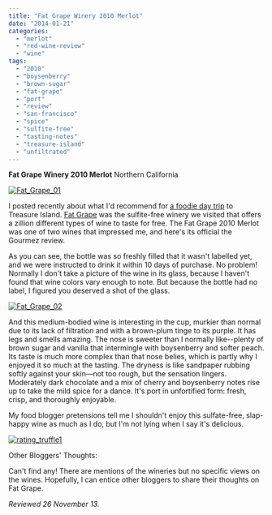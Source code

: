```yaml
---
title: "Fat Grape Winery 2010 Merlot"
date: "2014-01-21"
categories: 
  - "merlot"
  - "red-wine-review"
  - "wine"
tags: 
  - "2010"
  - "boysenberry"
  - "brown-sugar"
  - "fat-grape"
  - "port"
  - "review"
  - "san-francisco"
  - "spice"
  - "sulfite-free"
  - "tasting-notes"
  - "treasure-island"
  - "unfiltrated"
---
```


**Fat Grape Winery 2010 Merlot** Northern California

[![Fat_Grape_01](http://s3.amazonaws.com/thegourmez-wpmedia/2013/12/Fat_Grape_01-500x332.jpg)](http://www.thegourmez.com/2014/01/fat-grape-winery-2010-merlot/fat_grape_01/)

I posted recently about what I'd recommend for [a foodie day trip](http://www.thegourmez.com/?p=7774) to Treasure Island. [Fat Grape](http://www.fatgrapewinery.com/) was the sulfite-free winery we visited that offers a zillion different types of wine to taste for free. The Fat Grape 2010 Merlot was one of two wines that impressed me, and here's its official the Gourmez review.

As you can see, the bottle was so freshly filled that it wasn't labelled yet, and we were instructed to drink it within 10 days of purchase. No problem! Normally I don't take a picture of the wine in its glass, because I haven't found that wine colors vary enough to note. But because the bottle had no label, I figured you deserved a shot of the glass.

[![Fat_Grape_02](http://s3.amazonaws.com/thegourmez-wpmedia/2013/12/Fat_Grape_02-332x500.jpg)](http://www.thegourmez.com/2014/01/fat-grape-winery-2010-merlot/fat_grape_02/)

And this medium-bodied wine is interesting in the cup, murkier than normal due to its lack of filtration and with a brown-plum tinge to its purple. It has legs and smells amazing. The nose is sweeter than I normally like--plenty of brown sugar and vanilla that intermingle with boysenberry and softer peach. Its taste is much more complex than that nose belies, which is partly why I enjoyed it so much at the tasting. The dryness is like sandpaper rubbing softly against your skin—not too rough, but the sensation lingers. Moderately dark chocolate and a mix of cherry and boysenberry notes rise up to take the mild spice for a dance. It's port in unfortified form: fresh, crisp, and thoroughly enjoyable.

My food blogger pretensions tell me I shouldn't enjoy this sulfate-free, slap-happy wine as much as I do, but I'm not lying when I say it's delicious.

[![rating_truffle1](http://s3.amazonaws.com/thegourmez-wpmedia/2009/02/rating_truffle1.gif)](http://www.thegourmez.com/2009/02/silk-hope-winery-nc-traminette-2007/rating_truffle1/)

Other Bloggers' Thoughts:

Can't find any! There are mentions of the wineries but no specific views on the wines. Hopefully, I can entice other bloggers to share their thoughts on Fat Grape.

_Reviewed 26 November 13._
